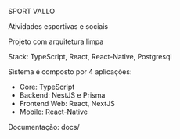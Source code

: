 SPORT VALLO

Atividades esportivas e sociais

Projeto com arquitetura limpa

Stack: TypeScript, React, React-Native, Postgresql

Sistema é composto por 4 aplicações:

- Core: TypeScript
- Backend: NestJS e Prisma
- Frontend Web: React, NextJS
- Mobile: React-Native

Documentação: docs/